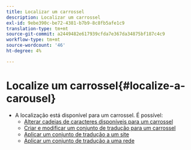 ```yaml
---
title: Localizar um carrossel
description: Localizar um carrossel
exl-id: 9ebe390c-be72-4381-b7b9-8c8fb5afe1c9
translation-type: tm+mt
source-git-commit: a2449482e617939cfda7e367da34875bf187c4c9
workflow-type: tm+mt
source-wordcount: '46'
ht-degree: 4%

---
```


# Localize um carrossel{#localize-a-carousel}

* A localização está disponível para um carrossel. É possível:
   * [Alterar cadeias de caracteres disponíveis para um carrossel](/help/using/c-settings-other/c-translation-sets/c-localize-strings.md#section_l2z_hkn_xz)
   * [Criar e modificar um conjunto de tradução para um carrossel](/help/using/c-settings-other/c-translation-sets/t-create-modify-translation-sets.md)
   * [Aplicar um conjunto de tradução a um site](/help/using/c-settings-other/c-translation-sets/t-apply-a-translation-set-to-a-site.md)
   * [Aplicar um conjunto de tradução a uma rede](/help/using/c-settings-other/c-translation-sets/t-apply-a-translation-set-to-a-network.md)
